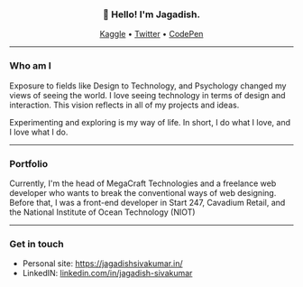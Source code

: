<h3 align="center">👋 Hello! I'm Jagadish.</h3>

<p align="center">
  <a href="https://www.kaggle.com/jagadish13">Kaggle</a> •
  <a href="https://twitter.com/JagadishSiva">Twitter</a> •
  <a href="https://codepen.io/jagadishsivakumar">CodePen</a>
</p>

---

### Who am I

Exposure to fields like Design to Technology, and Psychology changed my views of seeing the world. I love seeing technology in terms of design and interaction. This vision reflects in all of my projects and ideas.

Experimenting and exploring is my way of life. In short, I do what I love, and I love what I do.

---

### Portfolio

Currently, I'm the head of MegaCraft Technologies and a freelance web developer who wants to break the conventional ways of web designing. Before that, I was a front-end developer in Start 247, Cavadium Retail, and the National Institute of Ocean Technology (NIOT)

---

### Get in touch

* <span> Personal site: </span> <a href="http://www.jagadishsivakumar.in/"> https://jagadishsivakumar.in/ </a>  
* <span> LinkedIN: </span> <a href="https://www.linkedin.com/in/jagadish-sivakumar">linkedin.com/in/jagadish-sivakumar</a>

